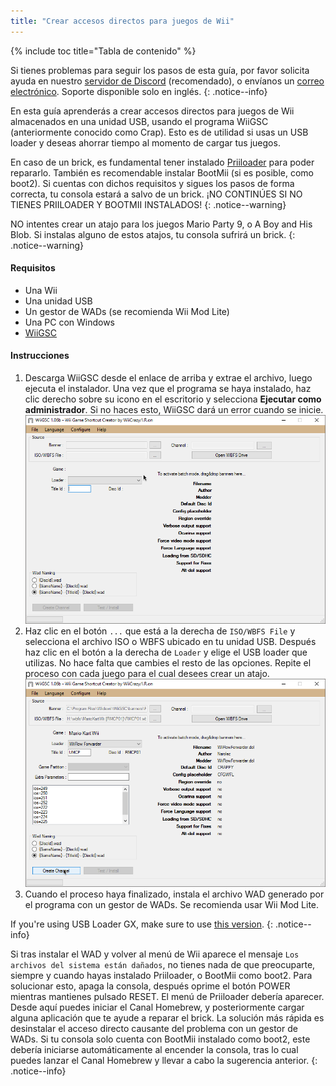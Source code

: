 ```yaml
---
title: "Crear accesos directos para juegos de Wii"
---
```


{% include toc title="Tabla de contenido" %}

Si tienes problemas para seguir los pasos de esta guía, por favor solicita ayuda en nuestro [servidor de Discord](https://discord.gg/rc24) (recomendado), o envíanos un [correo electrónico](mailto:support@riiconnect24.net). Soporte disponible solo en inglés.
{: .notice--info}

En esta guía aprenderás a crear accesos directos para juegos de Wii almacenados en una unidad USB, usando el programa WiiGSC (anteriormente conocido como Crap). Esto es de utilidad si usas un USB loader y deseas ahorrar tiempo al momento de cargar tus juegos.

En caso de un brick, es fundamental tener instalado [Priiloader](/priiloader) para poder repararlo. También es recomendable instalar BootMii (si es posible, como boot2). Si cuentas con dichos requisitos y sigues los pasos de forma correcta, tu consola estará a salvo de un brick. ¡NO CONTINÚES SI NO TIENES PRIILOADER Y BOOTMII INSTALADOS!
{: .notice--warning}

NO intentes crear un atajo para los juegos Mario Party 9, o A Boy and His Blob. Si instalas alguno de estos atajos, tu consola sufrirá un brick.
{: .notice--warning}

#### Requisitos

* Una Wii
* Una unidad USB
* Un gestor de WADs (se recomienda Wii Mod Lite)
* Una PC con Windows
* [WiiGSC](https://wiidatabase.de/downloads/pc-tools/wiigsc-ehemals-crap/)

#### Instrucciones

1. Descarga WiiGSC desde el enlace de arriba y extrae el archivo, luego ejecuta el instalador. Una vez que el programa se haya instalado, haz clic derecho sobre su icono en el escritorio y selecciona **Ejecutar como administrador**. Si no haces esto, WiiGSC dará un error cuando se inicie. ![Pantalla de inicio de WiiGSC](/images/wiigsc/2023-08-21_20-15-34.png)
2. Haz clic en el botón `...` que está a la derecha de `ISO/WBFS File` y selecciona el archivo ISO o WBFS ubicado en tu unidad USB. Después haz clic en el botón a la derecha de `Loader` y elige el USB loader que utilizas. No hace falta que cambies el resto de las opciones. Repite el proceso con cada juego para el cual desees crear un atajo. ![Creando un atajo para Mario Kart Wii](/images/wiigsc/WiiGSC_2023-08-21_20-11-00.png)
3. Cuando el proceso haya finalizado, instala el archivo WAD generado por el programa con un gestor de WADs. Se recomienda usar Wii Mod Lite.

If you're using USB Loader GX, make sure to use [this version](https://oscwii.org/library/app/usbloader_gx).
{: .notice--info}

Si tras instalar el WAD y volver al menú de Wii aparece el mensaje `Los archivos del sistema están dañados`, no tienes nada de que preocuparte, siempre y cuando hayas instalado Priiloader, o BootMii como boot2. Para solucionar esto, apaga la consola, después oprime el botón POWER mientras mantienes pulsado RESET. El menú de Priiloader debería aparecer. Desde aquí puedes iniciar el Canal Homebrew, y posteriormente cargar alguna aplicación que te ayude a reparar el brick. La solución más rápida es desinstalar el acceso directo causante del problema con un gestor de WADs. Si tu consola solo cuenta con BootMii instalado como boot2, este debería iniciarse automáticamente al encender la consola, tras lo cual puedes lanzar el Canal Homebrew y llevar a cabo la sugerencia anterior.
{: .notice--info}
